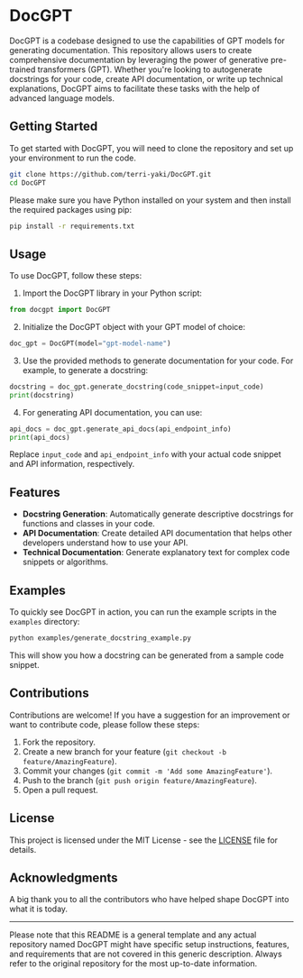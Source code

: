 # DocGPT

DocGPT is a codebase designed to use the capabilities of GPT models for generating documentation. This repository allows users to create comprehensive documentation by leveraging the power of generative pre-trained transformers (GPT). Whether you're looking to autogenerate docstrings for your code, create API documentation, or write up technical explanations, DocGPT aims to facilitate these tasks with the help of advanced language models.

## Getting Started

To get started with DocGPT, you will need to clone the repository and set up your environment to run the code.

```bash
git clone https://github.com/terri-yaki/DocGPT.git
cd DocGPT
```

Please make sure you have Python installed on your system and then install the required packages using pip:

```bash
pip install -r requirements.txt
```

## Usage

To use DocGPT, follow these steps:

1. Import the DocGPT library in your Python script:

```python
from docgpt import DocGPT
```

2. Initialize the DocGPT object with your GPT model of choice:

```python
doc_gpt = DocGPT(model="gpt-model-name")
```

3. Use the provided methods to generate documentation for your code. For example, to generate a docstring:

```python
docstring = doc_gpt.generate_docstring(code_snippet=input_code)
print(docstring)
```

4. For generating API documentation, you can use:

```python
api_docs = doc_gpt.generate_api_docs(api_endpoint_info)
print(api_docs)
```

Replace `input_code` and `api_endpoint_info` with your actual code snippet and API information, respectively.

## Features

- **Docstring Generation**: Automatically generate descriptive docstrings for functions and classes in your code.
- **API Documentation**: Create detailed API documentation that helps other developers understand how to use your API.
- **Technical Documentation**: Generate explanatory text for complex code snippets or algorithms.

## Examples

To quickly see DocGPT in action, you can run the example scripts in the `examples` directory:

```bash
python examples/generate_docstring_example.py
```

This will show you how a docstring can be generated from a sample code snippet.

## Contributions

Contributions are welcome! If you have a suggestion for an improvement or want to contribute code, please follow these steps:

1. Fork the repository.
2. Create a new branch for your feature (`git checkout -b feature/AmazingFeature`).
3. Commit your changes (`git commit -m 'Add some AmazingFeature'`).
4. Push to the branch (`git push origin feature/AmazingFeature`).
5. Open a pull request.

## License

This project is licensed under the MIT License - see the [LICENSE](LICENSE) file for details.

## Acknowledgments

A big thank you to all the contributors who have helped shape DocGPT into what it is today.

---

Please note that this README is a general template and any actual repository named DocGPT might have specific setup instructions, features, and requirements that are not covered in this generic description. Always refer to the original repository for the most up-to-date information.